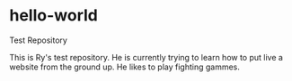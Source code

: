 # hello-world
Test Repository

This is Ry's test repository. He is currently trying to learn how to put live a website from the ground up. He likes to play fighting gammes.
